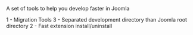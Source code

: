 A set of tools to help you develop faster in Joomla

1 - Migration Tools
3 - Separated development directory than Joomla root directory
2 - Fast extension install/uninstall